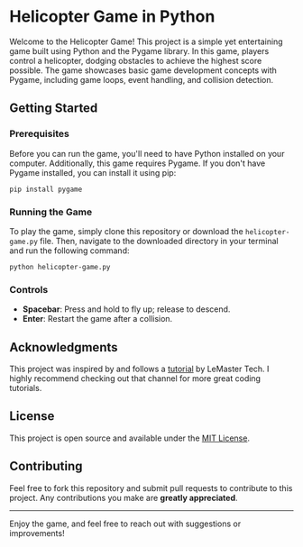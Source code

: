 # Helicopter Game in Python

Welcome to the Helicopter Game! This project is a simple yet entertaining game built using Python and the Pygame library. In this game, players control a helicopter, dodging obstacles to achieve the highest score possible. The game showcases basic game development concepts with Pygame, including game loops, event handling, and collision detection.

## Getting Started

### Prerequisites

Before you can run the game, you'll need to have Python installed on your computer. Additionally, this game requires Pygame. If you don't have Pygame installed, you can install it using pip:

```
pip install pygame
```

### Running the Game

To play the game, simply clone this repository or download the `helicopter-game.py` file. Then, navigate to the downloaded directory in your terminal and run the following command:

```
python helicopter-game.py
```

### Controls

- **Spacebar**: Press and hold to fly up; release to descend.
- **Enter**: Restart the game after a collision.

## Acknowledgments

This project was inspired by and follows a [tutorial](https://www.youtube.com/watch?v=W-3okcjOFnY&list=PLsFyHm8kJsx32EFcsJNt5sDI_nKsanRUu&index=20) by LeMaster Tech. I highly recommend checking out that channel for more great coding tutorials.

## License

This project is open source and available under the [MIT License](LICENSE).

## Contributing

Feel free to fork this repository and submit pull requests to contribute to this project. Any contributions you make are **greatly appreciated**.

---

Enjoy the game, and feel free to reach out with suggestions or improvements!
